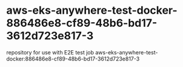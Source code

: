 # aws-eks-anywhere-test-docker-886486e8-cf89-48b6-bd17-3612d723e817-3
repository for use with E2E test job aws-eks-anywhere-test-docker:886486e8-cf89-48b6-bd17-3612d723e817-3
